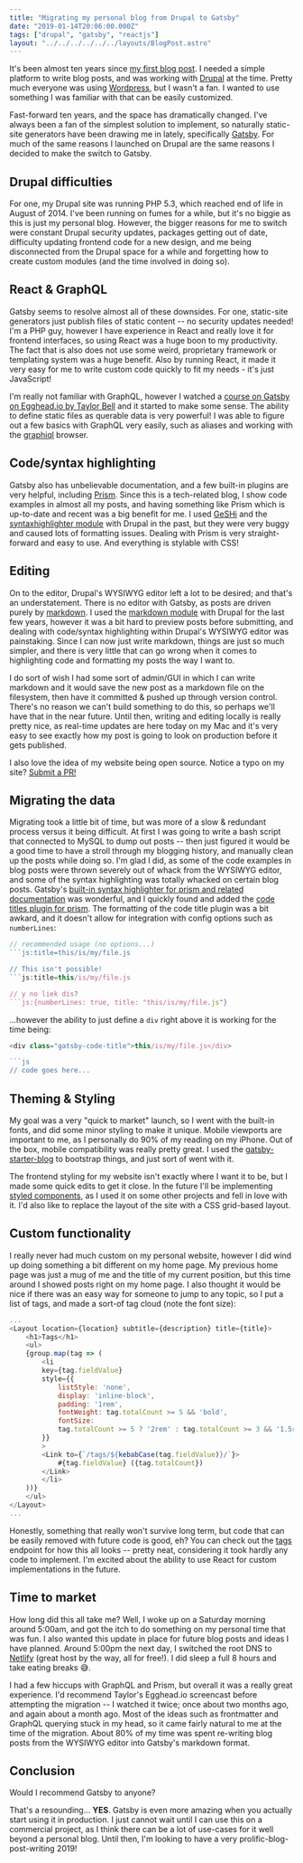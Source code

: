 ```yaml
---
title: "Migrating my personal blog from Drupal to Gatsby"
date: "2019-01-14T20:06:00.000Z"
tags: ["drupal", "gatsby", "reactjs"]
layout: "../../../../../../layouts/BlogPost.astro"
---
```


It's been almost ten years since [my first blog post](/2009/09/21/preventing-injection-attacks-and-securing-your-website/). I needed a simple platform to write blog posts, and was working with [Drupal](https://www.drupal.org/) at the time. Pretty much everyone was using [Wordpress](https://wordpress.com/), but I wasn't a fan. I wanted to use something I was familiar with that can be easily customized.

Fast-forward ten years, and the space has dramatically changed. I've always been a fan of the simplest solution to implement, so naturally static-site generators have been drawing me in lately, specifically [Gatsby](https://www.gatsbyjs.org/). For much of the same reasons I launched on Drupal are the same reasons I decided to make the switch to Gatsby.

## Drupal difficulties

For one, my Drupal site was running PHP 5.3, which reached end of life in August of 2014. I've been running on fumes for a while, but it's no biggie as this is just my personal blog. However, the bigger reasons for me to switch were constant Drupal security updates, packages getting out of date, difficulty updating frontend code for a new design, and me being disconnected from the Drupal space for a while and forgetting how to create custom modules (and the time involved in doing so).

## React & GraphQL

Gatsby seems to resolve almost all of these downsides. For one, static-site generators just publish files of static content -- no security updates needed! I'm a PHP guy, however I have experience in React and really love it for frontend interfaces, so using React was a huge boon to my productivity. The fact that is also does not use some weird, proprietary framework or templating system was a huge benefit. Also by running React, it made it very easy for me to write custom code quickly to fit my needs - it's just JavaScript!

I'm really not familiar with GraphQL, however I watched a <a href="https://egghead.io/courses/build-a-blog-with-react-and-markdown-using-gatsby" target="_blank">course on Gatsby on Egghead.io by Taylor Bell</a> and it started to make some sense. The ability to define static files as querable data is very powerful! I was able to figure out a few basics with GraphQL very easily, such as aliases and working with the <a href="https://github.com/graphql/graphiql" target="_blank">graphiql</a> browser.

## Code/syntax highlighting

Gatsby also has <a herf="https://www.gatsbyjs.org/docs/" target="_blank">unbelievable documentation</a>, and a few built-in plugins are very helpful, including <a href="https://prismjs.com/" target="_blank">Prism</a>. Since this is a tech-related blog, I show code examples in almost all my posts, and having something like Prism which is up-to-date and recent was a big benefit for me. I used <a href="http://qbnz.com/highlighter/" target="_blank">GeSHi</a> and the <a href="https://www.drupal.org/project/syntaxhighlighter" target="_blank">syntaxhighlighter module</a> with Drupal in the past, but they were very buggy and caused lots of formatting issues. Dealing with Prism is very straight-forward and easy to use. And everything is stylable with CSS!

## Editing

On to the editor, Drupal's WYSIWYG editor left a lot to be desired; and that's an understatement. There is no editor with Gatsby, as posts are driven purely by <a href="https://en.wikipedia.org/wiki/Markdown" target="_blank">markdown</a>. I used the <a href="https://www.drupal.org/project/markdown" target="_blank">markdown module</a> with Drupal for the last few years, however it was a bit hard to preview posts before submitting, and dealing with code/syntax highlighting within Drupal's WYSIWYG editor was painstaking. Since I can now just write markdown, things are just so much simpler, and there is very little that can go wrong when it comes to highlighting code and formatting my posts the way I want to.

I do sort of wish I had some sort of admin/GUI in which I can write markdown and it would save the new post as a markdown file on the filesystem, then have it committed & pushed up through version control. There's no reason we can't build something to do this, so perhaps we'll have that in the near future. Until then, writing and editing locally is really pretty nice, as real-time updates are here today on my Mac and it's very easy to see exactly how my post is going to look on production before it gets published.

I also love the idea of my website being open source. Notice a typo on my site? <a href="https://github.com/markshust/markshust.com" target="_blank">Submit a PR!</a>

## Migrating the data

Migrating took a little bit of time, but was more of a slow & redundant process versus it being difficult. At first I was going to write a bash script that connected to MySQL to dump out posts -- then just figured it would be a good time to have a stroll through my blogging history, and manually clean up the posts while doing so. I'm glad I did, as some of the code examples in blog posts were thrown severely out of whack from the WYSIWYG editor, and some of the syntax highlighting was totally whacked on certain blog posts. Gatsby's <a href="https://www.gatsbyjs.org/packages/gatsby-remark-prismjs/" target="_blakn">built-in syntax highlighter for prism and related documentation</a> was wonderful, and I quickly found and added the <a href="https://www.gatsbyjs.org/packages/gatsby-remark-code-titles/" target="_blank">code titles plugin for prism</a>. The formatting of the code title plugin was a bit awkard, and it doesn't allow for integration with config options such as `numberLines`:

```js
// recommended usage (no options...)
```js:title=this/is/my/file.js

// This isn't possible!
```js:title=this/is/my/file.js

// y no liek dis?
```js:{numberLines: true, title: "this/is/my/file.js"}
```

...however the ability to just define a `div` right above it is working for the time being:

```js
<div class="gatsby-code-title">this/is/my/file.js</div>

```js
// code goes here...
```

## Theming & Styling

My goal was a very "quick to market" launch, so I went with the built-in fonts, and did some minor styling to make it unique. Mobile viewports are important to me, as I personally do 90% of my reading on my iPhone. Out of the box, mobile compatibility was really pretty great. I used the <a href="https://github.com/gatsbyjs/gatsby-starter-blog" target="_blank">gatsby-starter-blog</a> to bootstrap things, and just sort of went with it.

The frontend styling for my website isn't exactly where I want it to be, but I made some quick edits to get it close. In the future I'll be implementing <a href="https://www.styled-components.com/" target="_blank">styled components</a>, as I used it on some other projects and fell in love with it. I'd also like to replace the layout of the site with a CSS grid-based layout.

## Custom functionality

I really never had much custom on my personal website, however I did wind up doing something a bit different on my home page. My previous home page was just a mug of me and the title of my current position, but this time around I showed posts right on my home page. I also thought it would be nice if there was an easy way for someone to jump to any topic, so I put a list of tags, and made a sort-of tag cloud (note the font size):

```jsx:title=src/pages/tags.js
...
<Layout location={location} subtitle={description} title={title}>
    <h1>Tags</h1>
    <ul>
    {group.map(tag => (
        <li
        key={tag.fieldValue}
        style={{ 
            listStyle: 'none',
            display: 'inline-block',
            padding: '1rem',
            fontWeight: tag.totalCount >= 5 && 'bold',
            fontSize:
            tag.totalCount >= 5 ? '2rem' : tag.totalCount >= 3 && '1.5rem',
        }}
        >
        <Link to={`/tags/${kebabCase(tag.fieldValue)}/`}>
            #{tag.fieldValue} ({tag.totalCount})
        </Link>
        </li>
    ))}
    </ul>
</Layout>
...
```

Honestly, something that really won't survive long term, but code that can be easily removed with future code is good, eh? You can check out the [tags](/tags) endpoint for how this all looks -- pretty neat, considering it took hardly any code to implement. I'm excited about the ability to use React for custom implementations in the future.

## Time to market

How long did this all take me? Well, I woke up on a Saturday morning around 5:00am, and got the itch to do something on my personal time that was fun. I also wanted this update in place for future blog posts and ideas I have planned. Around 5:00pm the next day, I switched the root DNS to <a href="https://www.netlify.com/" target="_blank">Netlify</a> (great host by the way, all for free!). I did sleep a full 8 hours and take eating breaks 😅.

I had a few hiccups with GraphQL and Prism, but overall it was a really great experience. I'd recommend Taylor's Egghead.io screencast before attempting the migration -- I watched it twice; once about two months ago, and again about a month ago. Most of the ideas such as frontmatter and GraphQL querying stuck in my head, so it came fairly natural to me at the time of the migration. About 80% of my time was spent re-writing blog posts from the WYSIWYG editor into Gatsby's markdown format.

## Conclusion

Would I recommend Gatsby to anyone?

That's a resounding... **YES**. Gatsby is even more amazing when you actually start using it in production. I just cannot wait until I can use this on a commercial project, as I think there can be a lot of use-cases for it well beyond a personal blog. Until then, I'm looking to have a very prolific-blog-post-writing 2019!
